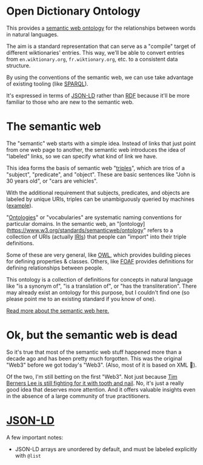 # Open Dictionary Ontology

This provides a [semantic web ontology](https://www.w3.org/standards/semanticweb/ontology) for the relationships between words in natural languages. 

The aim is a standard representation that can serve as a "compile" target of different wiktionaries' entries. This way, we'll be able to convert entries from `en.wiktionary.org`, `fr.wiktionary.org`, etc. to a consistent data structure. 

By using the conventions of the semantic web, we can use take advantage of existing tooling (like [SPARQL](https://en.wikipedia.org/wiki/SPARQL)). 

It's expressed in terms of [JSON-LD](https://www.w3.org/TR/json-ld/) rather than [RDF](https://www.w3.org/TR/2014/REC-rdf11-concepts-20140225/Overview.html) because it'll be more familiar to those who are new to the semantic web.
 
# The semantic web

The "semantic" web starts with a simple idea. Instead of links that just point from one web page to another, the semantic web introduces the idea of "labeled" links, so we can specify what kind of link we have.

This idea forms the basis of semantic web "[triples](https://en.wikipedia.org/wiki/Semantic_triple)", which are trios of a "subject", "predicate", and "object". These are basic sentences like "John is 30 years old", or "cars are vehicles". 

With the additional requirement that subjects, predicates, and objects are labeled by unique URIs, triples can be unambiguously queried by machines ([example](https://en.wikipedia.org/wiki/Semantic_triple#Subject,_predicate_and_object)).

"[Ontologies](https://en.wikipedia.org/wiki/Ontology_(information_science))" or "vocabularies" are systematic naming conventions for particular domains. In the semantic web, an "[ontology](https://www.w3.org/standards/semanticweb/ontology" refers to a collection of URIs (actually [IRIs](https://en.wikipedia.org/wiki/Internationalized_Resource_Identifier)) that people can "import" into their triple definitions. 

Some of these are very general, like [OWL](https://www.w3.org/TR/owl-features/), which provides building pieces for defining properties & classes. Others, like [FOAF](https://en.wikipedia.org/wiki/FOAF_(ontology)) provides definitions for defining relationships between people.

This ontology is a collection of definitions for concepts in natural language like "is a synonym of", "is a translation of", or "has the transliteration". There may already exist an ontology for this purpose, but I couldn't find one (so please point me to an existing standard if you know of one).

[Read more about the semantic web here.](https://en.wikipedia.org/wiki/Semantic_Web#Components)

# Ok, but the semantic web is dead

So it's true that most of the semantic web stuff happened more than a decade ago and has been pretty much forgotten. This was the original "Web3" before we got today's "Web3". (Also, most of it is based on XML 🤢).

Of the two, I'm still betting on the first "Web3". Not just because [Tim Berners Lee is still fighting for it with tooth and nail](https://solidproject.org/). No, it's just a really good idea that deserves more attention. And it offers valuable insights even in the absence of a large community of true practitioners.

# [JSON-LD](https://www.w3.org/TR/json-ld/)

A few important notes:
- JSON-LD arrays are unordered by default, and must be labeled explicitly with `@list`